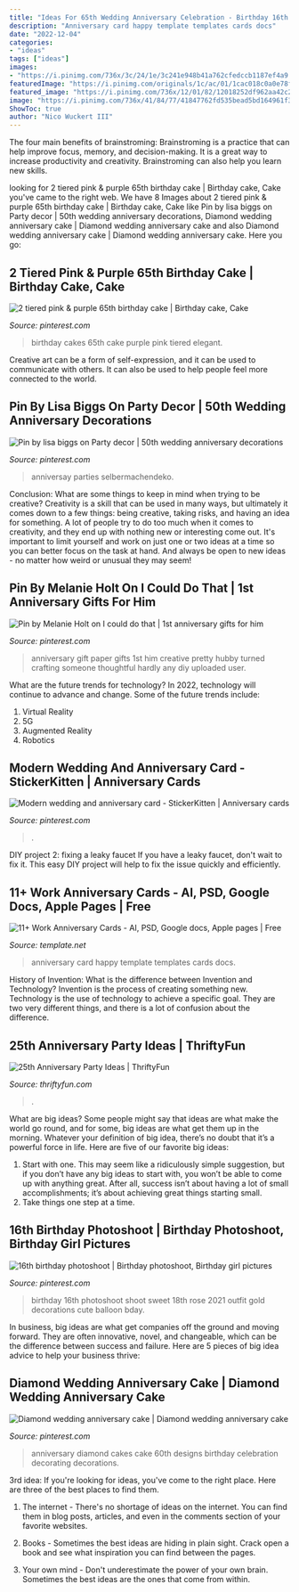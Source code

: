 ```yaml
---
title: "Ideas For 65th Wedding Anniversary Celebration - Birthday 16th Photoshoot Shoot Sweet 18th Rose 2021 Outfit Gold Decorations Cute Balloon Bday"
description: "Anniversary card happy template templates cards docs"
date: "2022-12-04"
categories:
- "ideas"
tags: ["ideas"]
images:
- "https://i.pinimg.com/736x/3c/24/1e/3c241e948b41a762cfedccb1187ef4a9.jpg"
featuredImage: "https://i.pinimg.com/originals/1c/ac/01/1cac018c0a0e78f61c0f0beb60ebfff1.jpg"
featured_image: "https://i.pinimg.com/736x/12/01/82/12018252df962aa42c2c780f553aba37--wedding-anniversary-cakes-diamond-anniversary.jpg"
image: "https://i.pinimg.com/736x/41/84/77/41847762fd535bead5bd164961f30ba4--th-birthday-cakes-birthday-ideas.jpg"
ShowToc: true
author: "Nico Wuckert III"
---
```



The four main benefits of brainstroming:
Brainstroming is a practice that can help improve focus, memory, and decision-making. It is a great way to increase productivity and creativity. Brainstroming can also help you learn new skills.

	

		
looking for 2 tiered pink &amp; purple 65th birthday cake | Birthday cake, Cake you've came to the right web. We have 8 Images about 2 tiered pink &amp; purple 65th birthday cake | Birthday cake, Cake like Pin by lisa biggs on Party decor | 50th wedding anniversary decorations, Diamond wedding anniversary cake | Diamond wedding anniversary cake and also Diamond wedding anniversary cake | Diamond wedding anniversary cake. Here you go:
		
    
## 2 Tiered Pink &amp; Purple 65th Birthday Cake | Birthday Cake, Cake

<img loading=lazy src="https://i.pinimg.com/736x/41/84/77/41847762fd535bead5bd164961f30ba4--th-birthday-cakes-birthday-ideas.jpg" onerror="this.onerror=null;this.src='https://tse1.mm.bing.net/th?id=OIP.DipHgjKTBi6Ci78nkpqlpgHaJ6&amp;pid=15.1';" alt="2 tiered pink &amp; purple 65th birthday cake | Birthday cake, Cake">

_Source: pinterest.com_

>birthday cakes 65th cake purple pink tiered elegant. 

	

Creative art can be a form of self-expression, and it can be used to communicate with others. It can also be used to help people feel more connected to the world.

    
## Pin By Lisa Biggs On Party Decor | 50th Wedding Anniversary Decorations

<img loading=lazy src="https://i.pinimg.com/736x/e9/66/9f/e9669fbff94b03c6824a80580cacc7ad.jpg" onerror="this.onerror=null;this.src='https://tse3.mm.bing.net/th?id=OIP.G1JjA1qziA1M295VvuO37AHaLH&amp;pid=15.1';" alt="Pin by lisa biggs on Party decor | 50th wedding anniversary decorations">

_Source: pinterest.com_

>anniversay parties selbermachendeko. 

	

Conclusion: What are some things to keep in mind when trying to be creative?
Creativity is a skill that can be used in many ways, but ultimately it comes down to a few things: being creative, taking risks, and having an idea for something. A lot of people try to do too much when it comes to creativity, and they end up with nothing new or interesting come out. It's important to limit yourself and work on just one or two ideas at a time so you can better focus on the task at hand. And always be open to new ideas - no matter how weird or unusual they may seem!

    
## Pin By Melanie Holt On I Could Do That | 1st Anniversary Gifts For Him

<img loading=lazy src="https://i.pinimg.com/originals/1c/ac/01/1cac018c0a0e78f61c0f0beb60ebfff1.jpg" onerror="this.onerror=null;this.src='https://tse4.mm.bing.net/th?id=OIP.ZQxVQ-ZYJHn6-7ebl6j9TQHaJ4&amp;pid=15.1';" alt="Pin by Melanie Holt on I could do that | 1st anniversary gifts for him">

_Source: pinterest.com_

>anniversary gift paper gifts 1st him creative pretty hubby turned crafting someone thoughtful hardly any diy uploaded user. 

	

What are the future trends for technology?
In 2022, technology will continue to advance and change. Some of the future trends include: 
1. Virtual Reality 
2. 5G 
3. Augmented Reality 
4. Robotics 

    
## Modern Wedding And Anniversary Card - StickerKitten | Anniversary Cards

<img loading=lazy src="https://i.pinimg.com/736x/d2/01/01/d20101819ec2f607fdd9a4a0cc14d8aa--wedding-anniversary-cards-modern.jpg" onerror="this.onerror=null;this.src='https://tse2.mm.bing.net/th?id=OIP.fxCxKoGuy6XpVoKD96o6igHaJ4&amp;pid=15.1';" alt="Modern wedding and anniversary card - StickerKitten | Anniversary cards">

_Source: pinterest.com_

>. 

	

DIY project 2: fixing a leaky faucet
If you have a leaky faucet, don't wait to fix it. This easy DIY project will help to fix the issue quickly and efficiently.

    
## 11+ Work Anniversary Cards - AI, PSD, Google Docs, Apple Pages | Free

<img loading=lazy src="https://images.template.net/wp-content/uploads/2017/01/17123443/Happy-Anniversary-Card.jpg" onerror="this.onerror=null;this.src='https://tse2.mm.bing.net/th?id=OIP.JUq0MqgGAWednbf9IivMNAHaE_&amp;pid=15.1';" alt="11+ Work Anniversary Cards - AI, PSD, Google docs, Apple pages | Free">

_Source: template.net_

>anniversary card happy template templates cards docs. 

	

History of Invention: What is the difference between Invention and Technology?
Invention is the process of creating something new. Technology is the use of technology to achieve a specific goal. They are two very different things, and there is a lot of confusion about the difference.

    
## 25th Anniversary Party Ideas | ThriftyFun

<img loading=lazy src="https://img.thrfun.com/img/003/236/memorytree1_l.jpg" onerror="this.onerror=null;this.src='https://tse1.mm.bing.net/th?id=OIP.B3eBsqzyYgYea8HgDLs1ngHaK2&amp;pid=15.1';" alt="25th Anniversary Party Ideas | ThriftyFun">

_Source: thriftyfun.com_

>. 

	

What are big ideas?
Some people might say that ideas are what make the world go round, and for some, big ideas are what get them up in the morning. Whatever your definition of big idea, there’s no doubt that it’s a powerful force in life. Here are five of our favorite big ideas: 
1. Start with one. This may seem like a ridiculously simple suggestion, but if you don’t have any big ideas to start with, you won’t be able to come up with anything great. After all, success isn’t about having a lot of small accomplishments; it’s about achieving great things starting small. 
2. Take things one step at a time.

    
## 16th Birthday Photoshoot | Birthday Photoshoot, Birthday Girl Pictures

<img loading=lazy src="https://i.pinimg.com/736x/3c/24/1e/3c241e948b41a762cfedccb1187ef4a9.jpg" onerror="this.onerror=null;this.src='https://tse2.mm.bing.net/th?id=OIP.MFm4vQ_vPNdWBz7dzqwH8wHaKv&amp;pid=15.1';" alt="16th birthday photoshoot | Birthday photoshoot, Birthday girl pictures">

_Source: pinterest.com_

>birthday 16th photoshoot shoot sweet 18th rose 2021 outfit gold decorations cute balloon bday. 

	

In business, big ideas are what get companies off the ground and moving forward. They are often innovative, novel, and changeable, which can be the difference between success and failure. Here are 5 pieces of big idea advice to help your business thrive:

    
## Diamond Wedding Anniversary Cake | Diamond Wedding Anniversary Cake

<img loading=lazy src="https://i.pinimg.com/736x/12/01/82/12018252df962aa42c2c780f553aba37--wedding-anniversary-cakes-diamond-anniversary.jpg" onerror="this.onerror=null;this.src='https://tse3.mm.bing.net/th?id=OIP.aASgLCyzSISRauEG5b9VBwHaJ3&amp;pid=15.1';" alt="Diamond wedding anniversary cake | Diamond wedding anniversary cake">

_Source: pinterest.com_

>anniversary diamond cakes cake 60th designs birthday celebration decorating decorations. 

	

3rd idea:
If you're looking for ideas, you've come to the right place. Here are three of the best places to find them.
1. The internet - There's no shortage of ideas on the internet. You can find them in blog posts, articles, and even in the comments section of your favorite websites.

2. Books - Sometimes the best ideas are hiding in plain sight. Crack open a book and see what inspiration you can find between the pages.

3. Your own mind - Don't underestimate the power of your own brain. Sometimes the best ideas are the ones that come from within.


